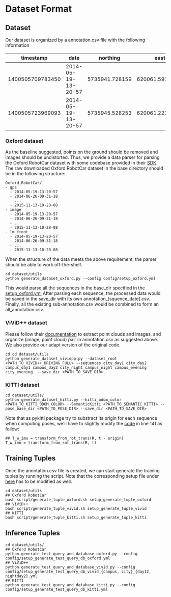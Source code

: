 # Dataset Format

## Dataset

<!-- ### Annotation -->

Our dataset is organized by a annotation.csv file with the following information

| timestamp        | date                | northing       | easting           | yaw                  | submap_path                                                                                               | img_path                                                                                                             |
| ---------------- | ------------------- | -------------- | ----------------- | -------------------- | --------------------------------------------------------------------------------------------------------- | -------------------------------------------------------------------------------------------------------------------- |
| 1400505709783450 | 2014-05-19-13-20-57 | 5735941.728159 | 620061.5917779999 | -0.11223730717958637 | /storage/user/lyun/Oxford_Robocar/dataset_every_5m_45runs/submap/2014-05-19-13-20-57/1400505709783450.npy | /storage/user/lyun/Oxford_Robocar/dataset_every_5m_45runs/image/undistorted/2014-05-19-13-20-57/1400505709783450.png |
| 1400505723969093 | 2014-05-19-13-20-57 | 5735945.528253 | 620061.2238309999 | -0.11404230717958645 | /storage/user/lyun/Oxford_Robocar/dataset_every_5m_45runs/submap/2014-05-19-13-20-57/1400505723969093.npy | /storage/user/lyun/Oxford_Robocar/dataset_every_5m_45runs/image/undistorted/2014-05-19-13-20-57/1400505723969093.png |

### Oxford dataset

As the baseline suggested, points on the ground should be removed and images should be undistorted. Thus, we provide a data parser for parsing the Oxford RobotCar dataset with some codebase provided in their [SDK](https://github.com/ori-mrg/robotcar-dataset-sdk). The raw downloaded Oxford RobotCar dataset in the base directory should be in the following structure:

```
Oxford_RobotCar/
- gps
  - 2014-05-19-13-20-57
  - 2014-06-26-09-31-18
  - ...
  - 2015-11-13-10-28-08
- image
  - 2014-05-19-13-20-57
  - 2014-06-26-09-31-18
  - ...
  - 2015-11-13-10-28-08
- lm_front
  - 2014-05-19-13-20-57
  - 2014-06-26-09-31-18
  - ...
  - 2015-11-13-10-28-08
```

When the structure of the data meets the above requirement, the parser should be able to work off-the-shelf.

```
cd dataset/utils
python generate_dataset_oxford.py --config config/setup_oxford.yml
```

This would parse all the sequences in the base_dir specified in the [setup_oxford.yml](../dataset/utils/config/setup_oxford.yml)
After parsing each sequence, the processed data would be saved in the save_dir with its own annotation\_[squence_date].csv. Finally, all the existing sub-annotation.csv would be combined to form an all_annotation.csv.

### ViViD++ dataset

Please follow their [documentation](https://visibilitydataset.github.io/1_about.html) to extract point clouds and images, and organize (image, point cloud) pair in annotation.csv as suggested above. We also provide our adapt version of the original code.

```
cd cd dataset/utils
python generate_dataset_vividpp.py --dataset_root <PATH_TO_VIVID++_DRIVING_FULL> --sequences city_day1 city_day2 campus_day1 campus_day2 city_night campus_night campus_evening city_evening  --save_dir <PATH_TO_SAVE_DIR>
```

### KITTI dataset

```
cd dataset/utils/
python generate_dataset_kitti.py --kitti_odom_color <PATH_TO_KITTI_ODOM_COLOR> --SemanticKitti <PATH_TO_SEMANTIC_KITTI> --pose_base_dir <PATH_TO_POSE_DIR> --save_dir <PATH_TO_SAVE_DIR>
```

Note that as pykitti package try to substract its origin for each sequence when computing poses, we'll have to slightly modify the [code](https://github.com/utiasSTARS/pykitti/blob/master/pykitti/utils.py) in line 141 as follow:

```
## T_w_imu = transform_from_rot_trans(R, t - origin)
T_w_imu = transform_from_rot_trans(R, t)
```

## Training Tuples

Once the annotation.csv file is created, we can start generate the training tuples by running the script. Note that the corresponding setup file under [here](../dataset/utils/config/) has to be modified as well.

```
cd dataset/utils
## Oxford RobotCar
bash script/generate_tuple_oxford.sh setup_generate_tuple_oxford
## ViViD++
bash script/generate_tuple_vivid.sh setup_generate_tuple_vivid
## KITTI
bash script/generate_tuple_kitti.sh setup_generate_tuple_kitti
```

## Inference Tuples

```
cd dataset/utils/
## Oxford RobotCar
python generate_test_query_and_database_oxford.py --config config/setup_generate_test_query_db_oxford.yml
## ViViD++
python generate_test_query_and_database_vivid.py --config config/setup_generate_test_query_db_vivid_{campus, city}_{day12, nightday2}.yml
## KITTI
python generate_test_query_and_database_kitti.py --config config/setup_generate_test_query_db_kitti.yml
```
